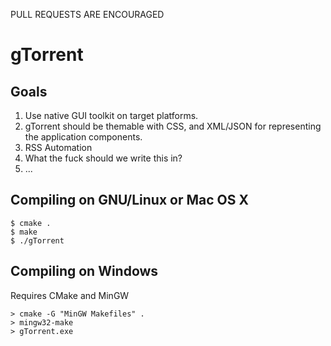 PULL REQUESTS ARE ENCOURAGED

gTorrent
=============

Goals
-------------
1. Use native GUI toolkit on target platforms.
2. gTorrent should be themable with CSS, and XML/JSON for representing the application components.
3. RSS Automation
4. What the fuck should we write this in?
5. ...

Compiling on GNU/Linux or Mac OS X
-------------
```
$ cmake .
$ make
$ ./gTorrent
```

Compiling on Windows
-------------
Requires CMake and MinGW
```
> cmake -G "MinGW Makefiles" .
> mingw32-make
> gTorrent.exe
```
